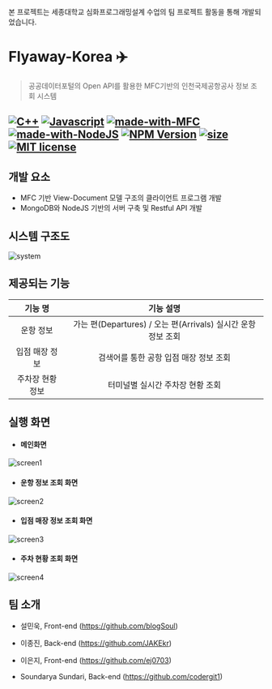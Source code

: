 
본 프로젝트는 세종대학교 심화프로그래밍설계 수업의 팀 프로젝트 활동을 통해 개발되었습니다.

# Flyaway-Korea ✈️

> 공공데이터포털의 Open API를 활용한 MFC기반의 인천국제공항공사 정보 조회 시스템

## [![C++](https://img.shields.io/badge/C%2B%2B-74.8-hotpink?logo=c%2B%2B&logoColor=blue)](https://docs.microsoft.com/en-us/cpp/cpp/cpp-language-reference?view=vs-2019) [![Javascript](https://img.shields.io/badge/Javascript-17.5-yellow?logo=javascript&logoColor=yellow)](https://www.javascript.com/) [![made-with-MFC](https://img.shields.io/badge/Made%20with-MFC-1f425f.svg?logo=microsoft&logoColor=blue)](https://docs.microsoft.com/en-us/cpp/mfc/mfc-desktop-applications?view=vs-2019) [![made-with-NodeJS](https://img.shields.io/badge/Made%20with-NodeJS-green.svg?logo=node.js)](https://nodejs.org/en/) [![NPM Version](https://img.shields.io/npm/v/npm.svg?logo=npm)](https://npmjs.org/package/esta)  [![size](https://img.shields.io/github/repo-size/JAKEkr/Flyaway-Korea)](https://github.com/JAKRkr/Flyaway-Korea.git) [![MIT license](https://img.shields.io/badge/License-MIT-red.svg)](https://lbesson.mit-license.org/)



## 개발 요소

- MFC 기반 View-Document 모델 구조의 클라이언트 프로그램 개발
- MongoDB와 NodeJS 기반의 서버 구축 및 Restful API 개발



## 시스템 구조도

![system](https://user-images.githubusercontent.com/43188317/73235494-146f5680-41d2-11ea-8764-bb9de0d35626.png)



## 제공되는 기능

|     기능 명      |                         기능 설명                         |
| :--------------: | :-------------------------------------------------------: |
|    운항 정보     | 가는 편(Departures) / 오는 편(Arrivals) 실시간 운항 정보 조회 |
|  입점 매장 정보  |          검색어를 통한 공항 입점 매장 정보 조회           |
| 주차장 현황 정보 |             터미널별 실시간 주차장 현황 조회              |



## 실행 화면

- #### 메인화면

![screen1](https://user-images.githubusercontent.com/43188317/73235884-8a27f200-41d3-11ea-80f2-efd038aaef5b.png)

- #### 운항 정보 조회 화면

![screen2](https://user-images.githubusercontent.com/43188317/73235939-d1ae7e00-41d3-11ea-959b-6ad4b6950992.png)

- #### 입점 매장 정보 조회 화면

![screen3](https://user-images.githubusercontent.com/43188317/73235940-d3784180-41d3-11ea-83fc-d6b06d755d42.png)

- #### 주차 현황 조회 화면

![screen4](https://user-images.githubusercontent.com/43188317/73235942-d4a96e80-41d3-11ea-86c2-de28b974dd64.png)



## 팀 소개

- 설민욱, Front-end (https://github.com/blogSoul)

- 이종진, Back-end (https://github.com/JAKEkr)

- 이은지, Front-end (https://github.com/ej0703)

- Soundarya Sundari, Back-end (https://github.com/codergit1)
